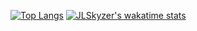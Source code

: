 [![Top Langs](https://github-readme-stats.vercel.app/api/top-langs/?username=JLSkyzer&langs_count=8&layout=compact)](https://github.com/anuraghazra/github-readme-stats)
[![JLSkyzer's wakatime stats](https://github-readme-stats.vercel.app/api/wakatime?username=JLSkyzer)](https://github.com/anuraghazra/github-readme-stats)
